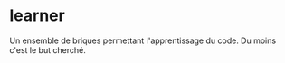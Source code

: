 # learner
Un ensemble de briques permettant l'apprentissage du code. Du moins c'est le but cherché.
